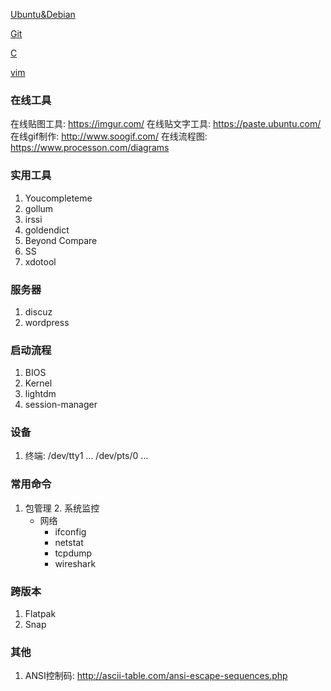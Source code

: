 [Ubuntu&Debian](Debian&Ubuntu.md)

[Git](git.md)

[C](linux_c.md)

[vim](vim.md)

### 在线工具
在线贴图工具:    https://imgur.com/
在线贴文字工具:  https://paste.ubuntu.com/
在线gif制作:     http://www.soogif.com/
在线流程图:      https://www.processon.com/diagrams

### 实用工具

  1. Youcompleteme
  2. gollum
  3. irssi
  4. goldendict
  5. Beyond Compare
  6. SS
  7. xdotool

### 服务器

 1. discuz
 2. wordpress

### 启动流程

 1. BIOS
 2. Kernel
 3. lightdm
 4. session-manager

### 设备

 1. 终端: /dev/tty1 ... /dev/pts/0 ...

### 常用命令

  1. 包管理
    2. 系统监控
       * 网络
         * ifconfig
         * netstat
         * tcpdump
         * wireshark

### 跨版本

 1. Flatpak
 2. Snap

### 其他

 1. ANSI控制码: http://ascii-table.com/ansi-escape-sequences.php